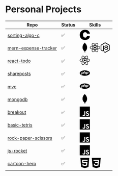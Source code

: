 # Personal Projects

| Repo                                                                     | Status             | Skills                                                                                                                                                               |
| ------------------------------------------------------------------------ | ------------------ | -------------------------------------------------------------------------------------------------------------------------------------------------------------------- |
| [sorting-algo-c](https://github.com/epictete/sorting-algo-c) | :white_check_mark: | <img height="32" width="32" src="./img/c.svg" /> |
| [mern-expense-tracker](https://github.com/epictete/expense-tracker-mern) | :white_check_mark: | <img height="32" width="32" src="./img/mongodb.svg" /><img height="32" width="32" src="./img/react.svg" /><img height="32" width="32" src="./img/node-dot-js.svg" /> |
| [react-todo](https://github.com/epictete/react-todo)                     | :white_check_mark: | <img height="32" width="32" src="./img/react.svg" />                                                                                                                 |
| [shareposts](https://github.com/epictete/shareposts)                     | :white_check_mark: | <img height="32" width="32" src="./img/php.svg" />                                                                                                                   |
| [mvc](https://github.com/epictete/mvc)                                   | :white_check_mark: | <img height="32" width="32" src="./img/php.svg" />                                                                                                                   |
| [mongodb](https://github.com/epictete/mongodb)                           | :white_check_mark: | <img height="32" width="32" src="./img/mongodb.svg" />                                                                                                               |
| [breakout](https://github.com/epictete/breakout)                         | :white_check_mark: | <img height="32" width="32" src="./img/javascript.svg" />                                                                                                            |
| [basic-tetris](https://github.com/epictete/basic-tetris)                 | :white_check_mark: | <img height="32" width="32" src="./img/javascript.svg" />                                                                                                            |
| [rock-paper-scissors](https://github.com/epictete/rock-paper-scissors)   | :white_check_mark: | <img height="32" width="32" src="./img/javascript.svg" />                                                                                                            |
| [js-rocket](https://github.com/epictete/js-rocket)                       | :white_check_mark: | <img height="32" width="32" src="./img/javascript.svg" />                                                                                                            |
| [cartoon-hero](https://github.com/epictete/cartoon-hero)                 | :white_check_mark: | <img height="32" width="32" src="./img/html5.svg" /> <img height="32" width="32" src="./img/css3.svg" />                                                             |
